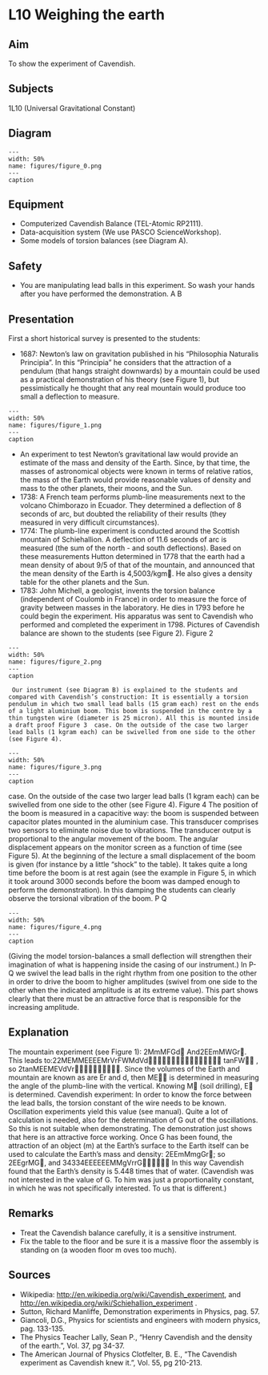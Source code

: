 # L10 Weighing the earth 
    
  
## Aim   
 To show the experiment of Cavendish.   
  
## Subjects   
 1L10 (Universal Gravitational Constant)   
  
## Diagram   
   
```{figure} figures/figure_0.png  
---  
width: 50%  
name: figures/figure_0.png  
---  
caption  
``` 
     
  
## Equipment   
 
 *  Computerized Cavendish Balance (TEL-Atomic RP2111). 
 *  Data-acquisition system (We use PASCO ScienceWorkshop). 
 *  Some models of torsion balances (see Diagram A).   
  
## Safety   
 
 *  You are manipulating lead balls in this experiment. So wash your hands after you have performed the demonstration.  A                                             B
     
  
## Presentation   
  First a short historical survey is presented to the students: 
 *  1687: Newton’s law on gravitation published in his “Philosophia Naturalis Principia”. In this “Principia” he considers that the attraction of a pendulum (that hangs straight downwards) by a mountain could be used as a practical demonstration of his theory (see Figure 1), but pessimistically he thought that any real mountain would produce too small a deflection to measure.    
```{figure} figures/figure_1.png  
---  
width: 50%  
name: figures/figure_1.png  
---  
caption  
``` 
 
 *  An experiment to test Newton’s gravitational law would provide an estimate of the mass and density of the Earth. Since, by that time, the masses of astronomical objects were known in terms of relative ratios, the mass of the Earth would provide reasonable values of density and mass to the other planets, their moons, and the Sun.  
 *  1738: A French team performs plumb-line measurements next to the volcano Chimborazo in Ecuador. They determined a deflection of 8 seconds of arc, but doubted the reliability of their results (they measured in very difficult circumstances). 
 *   1774: The plumb-line experiment is conducted around the Scottish mountain of Schiehallion. A deflection of 11.6 seconds of arc is measured (the sum of the north - and south deflections). Based on these measurements Hutton determined in 1778 that the earth had a mean density of about 9/5 of that of the mountain, and announced that the mean density of the Earth is 4,5003/kgm. He also gives a density table for the other planets and the Sun. 
 *  1783: John Michell, a geologist, invents the torsion balance (independent of Coulomb in France) in order to measure the force of gravity between masses in the laboratory. He dies in 1793 before he could begin the experiment. His apparatus was sent to Cavendish who performed and completed the experiment in 1798. Pictures of Cavendish balance are shown to the students (see Figure 2).    Figure 2   
```{figure} figures/figure_2.png  
---  
width: 50%  
name: figures/figure_2.png  
---  
caption  
``` 
     Our instrument (see Diagram B) is explained to the students and compared with Cavendish’s construction: It is essentially a torsion pendulum in which two small lead balls (15 gram each) rest on the ends of a light aluminium boom. This boom is suspended in the centre by a thin tungsten wire (diameter is 25 micron). All this is mounted inside a draft proof Figure 3  case. On the outside of the case two larger lead balls (1 kgram each) can be swivelled from one side to the other (see Figure 4).   
```{figure} figures/figure_3.png  
---  
width: 50%  
name: figures/figure_3.png  
---  
caption  
``` 
  case. On the outside of the case two larger lead balls (1 kgram each) can be swivelled from one side to the other (see Figure 4). Figure 4 The position of the boom is measured in a capacitive way: the boom is suspended between capacitor plates mounted in the aluminium case. This transducer comprises two sensors to eliminate noise due to vibrations. The transducer output is proportional to the angular movement of the boom. The angular displacement appears on the monitor screen as a function of time (see Figure 5).  At the beginning of the lecture a small displacement of the boom is given (for instance by a little “shock” to the table). It takes quite a long time before the boom is at rest again (see the example in Figure 5, in which it took around 3000 seconds before the boom was damped enough to perform the demonstration). In this damping the students can clearly observe the torsional vibration of the boom. P                 Q   
```{figure} figures/figure_4.png  
---  
width: 50%  
name: figures/figure_4.png  
---  
caption  
``` 
 (Giving the model torsion-balances a small deflection will strengthen their imagination of what is happening inside the casing of our instrument.) In P-Q we swivel the lead balls in the right rhythm from one position to the other in order to drive the boom to higher amplitudes (swivel from one side to the other when the indicated amplitude is at its extreme value). This part shows clearly that there must be an attractive force that is responsible for the increasing amplitude.
       
  
## Explanation   
 The mountain experiment (see Figure 1): 2MmMFGd And2EEmMWGr. This leads to:22MEMMEEEEMrVrFWMdVd tanFW , so 2tanMEEMEVdVr. Since the volumes of the Earth and mountain are known as are Er and d, then ME is determined in measuring the angle of the plumb-line with the vertical. Knowing M (soil drilling), E is determined.  Cavendish experiment: In order to know the force between the lead balls, the torsion constant of the wire needs to be known. Oscillation experiments yield this value (see manual). Quite a lot of calculation is needed, also for the determination of G out of the oscillations. So this is not suitable when demonstrating. The demonstration just shows that here is an attractive force working. Once G has been found, the attraction of an object (m) at the Earth’s surface to the Earth itself can be used to calculate the Earth’s mass and density: 2EEmMmgGr; so 2EEgrMG, and 34334EEEEEEMMgVrrG In this way Cavendish found that the Earth’s density is 5.448 times that of water. (Cavendish was not interested in the value of G. To him was just a proportionality constant, in which he was not specifically interested. To us that is different.)    
  
## Remarks   
 
 *  Treat the Cavendish balance carefully, it is a sensitive instrument. 
 *  Fix the table to the floor and be sure it is a massive floor the assembly is standing on (a wooden floor m
oves too much).   
  
## Sources   
 
 *  Wikipedia: http://en.wikipedia.org/wiki/Cavendish_experiment, and http://en.wikipedia.org/wiki/Schiehallion_experiment . 
 *  Sutton, Richard Manliffe, Demonstration experiments in Physics, pag. 57. 
 *  Giancoli, D.G., Physics for scientists and engineers with modern physics, pag. 133-135. 
 *  The Physics Teacher Lally, Sean P., “Henry Cavendish and the density of the earth.”, Vol. 37, pg 34-37. 
 *  The American Journal of Physics Clotfelter, B. E., “The Cavendish experiment as Cavendish knew it.”, Vol. 55, pg 210-213.
  